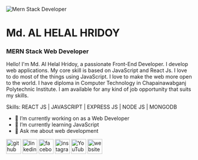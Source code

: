 ![Mern Stack Developer](https://pbs.twimg.com/profile_banners/903084116580511744/1639076933/1500x500)
# Md. AL HELAL HRIDOY 
### MERN Stack Web Developer 

Hello! I'm Md. Al Helal Hridoy, a passionate Front-End Developer. I develop web applications. My core skill is based on JavaScript and React Js. I love to do most of the things using JavaScript. I love to make the web more open to the world. I have diploma in Computer Technology in Chapainawabganj Polytechnic Institute. I am available for any kind of job opportunity that suits my skills.

Skills: REACT JS | JAVASCRIPT | EXPRESS JS | NODE JS | MONGODB

- 🔭 I’m currently working on as a Web Developer
- 🌱 I’m currently learning JavaScript
- 💬 Ask me about web development


[<img src='https://cdn.jsdelivr.net/npm/simple-icons@3.0.1/icons/github.svg' alt='github' height='40'>](https://github.com/https://github.com/ahhridoy)  [<img src='https://cdn.jsdelivr.net/npm/simple-icons@3.0.1/icons/linkedin.svg' alt='linkedin' height='40'>](https://www.linkedin.com/in/https://www.linkedin.com/in/ahhridoyy//)  [<img src='https://cdn.jsdelivr.net/npm/simple-icons@3.0.1/icons/facebook.svg' alt='facebook' height='40'>](https://www.facebook.com/https://facebook.com/ahhridoyy1)  [<img src='https://cdn.jsdelivr.net/npm/simple-icons@3.0.1/icons/instagram.svg' alt='instagram' height='40'>](https://www.instagram.com/https://instagram.com/ahhridoyy/)  [<img src='https://cdn.jsdelivr.net/npm/simple-icons@3.0.1/icons/youtube.svg' alt='YouTube' height='40'>](https://www.youtube.com/channel/https://youtube.com/juniorhridoyofficial)  [<img src='https://cdn.jsdelivr.net/npm/simple-icons@3.0.1/icons/icloud.svg' alt='website' height='40'>](https://hridoy-portfolio.web.app)  
